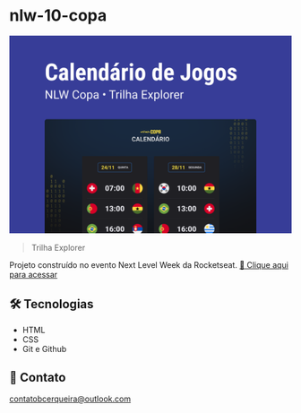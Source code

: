 # nlw-10-copa

<p align="center">
  <img alt="calendario copa" src=".github/capa.png">
</p>

> Trilha Explorer

Projeto construído no evento Next Level Week da Rocketseat.
[🔗 Clique aqui para acessar](https://github.com/Cerqueira1/Nlw-copa)

## 🛠 Tecnologias

- HTML
- CSS
- Git e Github

## 💛 Contato

contatobcerqueira@outlook.com
